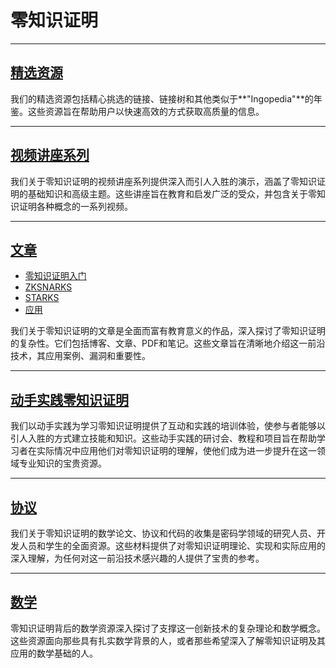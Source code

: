 # 零知识证明

---

## [精选资源](./curatedzk.md)

我们的精选资源包括精心挑选的链接、链接树和其他类似于**"Ingopedia"**的年鉴。这些资源旨在帮助用户以快速高效的方式获取高质量的信息。

---

## [视频讲座系列](./zkpseries.md)

我们关于零知识证明的视频讲座系列提供深入而引人入胜的演示，涵盖了零知识证明的基础知识和高级主题。这些讲座旨在教育和启发广泛的受众，并包含关于零知识证明各种概念的一系列视频。

---

## [文章](./introzkp.md)

- [零知识证明入门](./zkbeginner.md)
- [ZKSNARKS](./zksnarks.md)
- [STARKS](./starks.md)
- [应用](./applicationszk.md)

我们关于零知识证明的文章是全面而富有教育意义的作品，深入探讨了零知识证明的复杂性。它们包括博客、文章、PDF和笔记。这些文章旨在清晰地介绍这一前沿技术，其应用案例、漏洞和重要性。

---

## [动手实践零知识证明](handsonzk.md)

我们以动手实践为学习零知识证明提供了互动和实践的培训体验，使参与者能够以引人入胜的方式建立技能和知识。这些动手实践的研讨会、教程和项目旨在帮助学习者在实际情况中应用他们对零知识证明的理解，使他们成为进一步提升在这一领域专业知识的宝贵资源。

---

## [协议](./protocolszk.md)

我们关于零知识证明的数学论文、协议和代码的收集是密码学领域的研究人员、开发人员和学生的全面资源。这些材料提供了对零知识证明理论、实现和实际应用的深入理解，为任何对这一前沿技术感兴趣的人提供了宝贵的参考。

---

## [数学](./mathzkp.md)

零知识证明背后的数学资源深入探讨了支撑这一创新技术的复杂理论和数学概念。这些资源面向那些具有扎实数学背景的人，或者那些希望深入了解零知识证明及其应用的数学基础的人。

